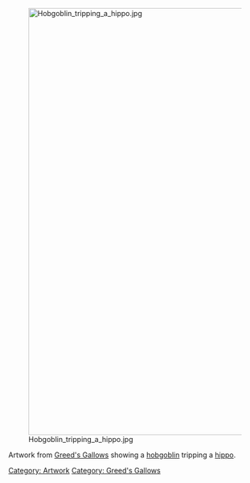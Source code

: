 <figure>
<img src="Hobgoblin_tripping_a_hippo.jpg"
title="Hobgoblin_tripping_a_hippo.jpg" width="850"
alt="Hobgoblin_tripping_a_hippo.jpg" />
<figcaption
aria-hidden="true">Hobgoblin_tripping_a_hippo.jpg</figcaption>
</figure>

Artwork from [ Greed's Gallows](:Category:_Greed's_Gallows "wikilink")
showing a [hobgoblin](hobgoblin "wikilink") tripping a [
hippo](Bloat_of_hippopotamuses "wikilink").

[Category: Artwork](Category:_Artwork "wikilink") [Category: Greed's
Gallows](Category:_Greed's_Gallows "wikilink")
